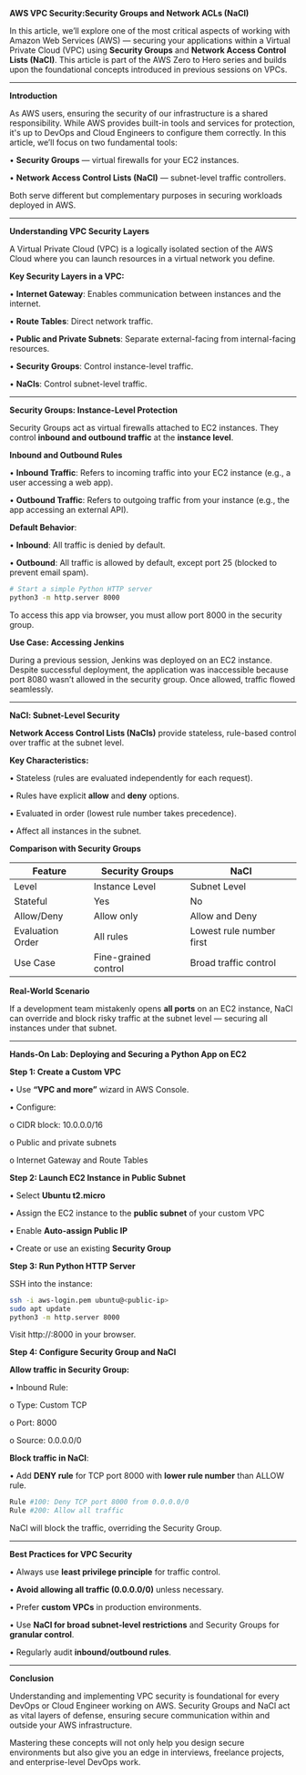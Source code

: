 **AWS VPC Security:Security Groups and Network ACLs (NaCl)**

In this article, we’ll explore one of the most critical aspects of working with Amazon Web Services (AWS) — securing your applications within a Virtual Private Cloud (VPC) using **Security Groups** and **Network Access Control Lists (NaCl)**. This article is part of the AWS Zero to Hero series and builds upon the foundational concepts introduced in previous sessions on VPCs.

---

**Introduction**

As AWS users, ensuring the security of our infrastructure is a shared responsibility. While AWS provides built-in tools and services for protection, it's up to DevOps and Cloud Engineers to configure them correctly. In this article, we’ll focus on two fundamental tools:

•	**Security Groups** — virtual firewalls for your EC2 instances.

•	**Network Access Control Lists (NaCl)** — subnet-level traffic controllers.

Both serve different but complementary purposes in securing workloads deployed in AWS.

---

**Understanding VPC Security Layers**

A Virtual Private Cloud (VPC) is a logically isolated section of the AWS Cloud where you can launch resources in a virtual network you define.

**Key Security Layers in a VPC:**

•	**Internet Gateway**: Enables communication between instances and the internet.

•	**Route Tables**: Direct network traffic.

•	**Public and Private Subnets**: Separate external-facing from internal-facing resources.

•	**Security Groups**: Control instance-level traffic.

•	**NaCls**: Control subnet-level traffic.

---

**Security Groups: Instance-Level Protection**

Security Groups act as virtual firewalls attached to EC2 instances. They control **inbound and outbound traffic** at the **instance level**.

**Inbound and Outbound Rules**

•	**Inbound Traffic**: Refers to incoming traffic into your EC2 instance (e.g., a user accessing a web app).

•	**Outbound Traffic**: Refers to outgoing traffic from your instance (e.g., the app accessing an external API).

**Default Behavior**:

•	**Inbound**: All traffic is denied by default.

•	**Outbound**: All traffic is allowed by default, except port 25 (blocked to prevent email spam).

```sh
# Start a simple Python HTTP server
python3 -m http.server 8000
```

To access this app via browser, you must allow port 8000 in the security group.

**Use Case: Accessing Jenkins**

During a previous session, Jenkins was deployed on an EC2 instance. Despite successful deployment, the application was inaccessible because port 8080 wasn’t allowed in the security group. Once allowed, traffic flowed seamlessly.

---

**NaCl: Subnet-Level Security**

**Network Access Control Lists (NaCls)** provide stateless, rule-based control over traffic at the subnet level.

**Key Characteristics:**

•	Stateless (rules are evaluated independently for each request).

•	Rules have explicit **allow** and **deny** options.

•	Evaluated in order (lowest rule number takes precedence).

•	Affect all instances in the subnet.

**Comparison with Security Groups**

| Feature              | Security Groups      | NaCl                      |
|----------------------|----------------------|----------------------------|
| Level                | Instance Level        | Subnet Level               |
| Stateful             | Yes                   | No                         |
| Allow/Deny           | Allow only            | Allow and Deny             |
| Evaluation Order     | All rules             | Lowest rule number first   |
| Use Case             | Fine-grained control  | Broad traffic control      |

**Real-World Scenario**

If a development team mistakenly opens **all ports** on an EC2 instance, NaCl can override and block risky traffic at the subnet level — securing all instances under that subnet.

---

**Hands-On Lab: Deploying and Securing a Python App on EC2**

**Step 1: Create a Custom VPC**

•	Use **“VPC and more”** wizard in AWS Console.

•	Configure:

o	CIDR block: 10.0.0.0/16

o	Public and private subnets

o	Internet Gateway and Route Tables

**Step 2: Launch EC2 Instance in Public Subnet**

•	Select **Ubuntu t2.micro**

•	Assign the EC2 instance to the **public subnet** of your custom VPC

•	Enable **Auto-assign Public IP**

•	Create or use an existing **Security Group**

**Step 3: Run Python HTTP Server**

SSH into the instance:

```sh
ssh -i aws-login.pem ubuntu@<public-ip>
sudo apt update
python3 -m http.server 8000
```

Visit http://<public-ip>:8000 in your browser.

**Step 4: Configure Security Group and NaCl**

**Allow traffic in Security Group:**

•	Inbound Rule:

o	Type: Custom TCP

o	Port: 8000

o	Source: 0.0.0.0/0

**Block traffic in NaCl**:

•	Add **DENY rule** for TCP port 8000 with **lower rule number** than ALLOW rule.

```sh
Rule #100: Deny TCP port 8000 from 0.0.0.0/0
Rule #200: Allow all traffic
```
NaCl will block the traffic, overriding the Security Group.

---

**Best Practices for VPC Security**

•	Always use **least privilege principle** for traffic control.

•	**Avoid allowing all traffic (0.0.0.0/0)** unless necessary.

•	Prefer **custom VPCs** in production environments.

•	Use **NaCl for broad subnet-level restrictions** and Security Groups for **granular control**.

•	Regularly audit **inbound/outbound rules**.

---

**Conclusion**

Understanding and implementing VPC security is foundational for every DevOps or Cloud Engineer working on AWS. Security Groups and NaCl act as vital layers of defense, ensuring secure communication within and outside your AWS infrastructure.

Mastering these concepts will not only help you design secure environments but also give you an edge in interviews, freelance projects, and enterprise-level DevOps work.
